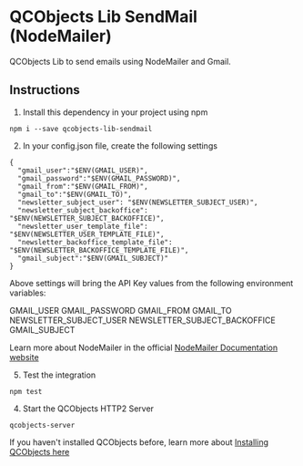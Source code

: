 # QCObjects Lib SendMail (NodeMailer)

QCObjects Lib to send emails using NodeMailer and Gmail.

## Instructions

1. Install this dependency in your project using npm

```shell
npm i --save qcobjects-lib-sendmail
```

2. In your config.json file, create the following settings

```shell
{
  "gmail_user":"$ENV(GMAIL_USER)",
  "gmail_password":"$ENV(GMAIL_PASSWORD)",
  "gmail_from":"$ENV(GMAIL_FROM)",
  "gmail_to":"$ENV(GMAIL_TO)",
  "newsletter_subject_user": "$ENV(NEWSLETTER_SUBJECT_USER)",
  "newsletter_subject_backoffice": "$ENV(NEWSLETTER_SUBJECT_BACKOFFICE)",
  "newsletter_user_template_file": "$ENV(NEWSLETTER_USER_TEMPLATE_FILE)",
  "newsletter_backoffice_template_file": "$ENV(NEWSLETTER_BACKOFFICE_TEMPLATE_FILE)",
  "gmail_subject":"$ENV(GMAIL_SUBJECT)"
}
```

Above settings will bring the API Key values from the following environment variables:

GMAIL_USER
GMAIL_PASSWORD
GMAIL_FROM
GMAIL_TO
NEWSLETTER_SUBJECT_USER
NEWSLETTER_SUBJECT_BACKOFFICE
GMAIL_SUBJECT


Learn more about NodeMailer in the official [NodeMailer Documentation website](https://nodemailer.com/about/)

5. Test the integration

```shell
npm test
```

4. Start the QCObjects HTTP2 Server

```shell
qcobjects-server
```
If you haven't installed QCObjects before, learn more about [Installing QCObjects here](https://docs.qcobjects.org/#installing)
